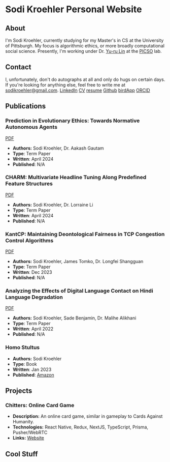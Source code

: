 # Sodi Kroehler Personal Website

## About
I'm Sodi Kroehler, currently studying for my Master's in CS at the University of Pittsburgh. My focus is algorithmic ethics, or more broadly computational social science. Presently, I'm working under Dr. [Yu-ru Lin](https://www.yurulin.com/) at the [PICSO](https://picsolab.github.io/) lab. 

## Contact
I, unfortunately, don't do autographs at all and only do hugs on certain days. If you're looking for anything else, feel free to write me at <sodikroehler@gmail.com>.
[LinkedIn](www.linkedin.com/in/sodi-kroehler)
[CV](https://www.icloud.com/iclouddrive/0b5cfx9ZM7EOiYT8eYOkn4YVg#KROEHLER%5FSODI%5FCV%5F2)
[resume](https://www.icloud.com/iclouddrive/05aOJygw9u79zR8hNrxIwjDhg#KROEHLER%5FSODI7)
[Github](https://github.com/SodiKroehler)
[birdApp](https://x.com/sodi_kroehler)
[ORCID](https://orcid.org/0009-0007-8911-140X)
<!-- [Scholar]() -->

## Publications
### Prediction in Evolutionary Ethics: Towards Normative Autonomous Agents
[PDF](https://www.icloud.com/iclouddrive/043JGZ8H38XNr5EoOmt9EuNGA#Prediction_in_Evolutionary_Ethics)
- **Authors:** Sodi Kroehler, Dr. Aakash Gautam
- **Type**: Term Paper
- **Written**: April 2024
- **Published**: N/A
### CHARM: Multivariate Headline Tuning Along Predefined Feature Structures
[PDF](https://www.icloud.com/iclouddrive/04fd2vusK74b3L5sW3kr0KlrQ#Headline_Polarity_Switches_Along_Belief_Graphs)
- **Authors:** Sodi Kroehler, Dr. Lorraine Li
- **Type**: Term Paper
- **Written**: April 2024
- **Published**: N/A
### KantCP: Maintaining Deontological Fairness in TCP Congestion Control Algorithms
[PDF](https://www.icloud.com/iclouddrive/042s80hiWBD1fGC9mIY4L1d9g#KanTCP-Ethical_Network_Routing)
- **Authors:** Sodi Kroehler, James Tomko, Dr. Longfei Shangguan
- **Type**: Term Paper
- **Written**: Dec 2023
- **Published**: N/A
### Analyzing the Effects of Digital Language Contact on Hindi Language Degradation
[PDF](https://www.icloud.com/iclouddrive/0d82QTX6yCxKG7TPtUK2yv5EA#Language_Degradation_by_Digital_Contact)
- **Authors:** Sodi Kroehler, Sade Benjamin, Dr. Malihe Alikhani
- **Type**: Term Paper
- **Written**: April 2022
- **Published**: N/A
### Homo Stultus 
- **Authors:** Sodi Kroehler
- **Type**: Book
- **Written**: Jan 2023
- **Published**: [Amazon](https://www.amazon.com/Homo-Stultus-Alexey-B-Crusoe/dp/B0BRGS8BKR/ref=sr_1_1?crid=260FVKQ9OA42J&keywords=homo+stultus&qid=1673115134&s=books&sprefix=homo+stultus%2Cstripbooks%2C62&sr=1-1)


## Projects
### Chitters: Online Card Game
- **Description:** An online card game, similar in gameplay to Cards Against Humanity.
- **Technologies:** React Native, Redux, NextJS, TypeScript, Prisma, Pusher/WebRTC
- **Links:** [Website](https://www.chitters.net/)


## Cool Stuff

